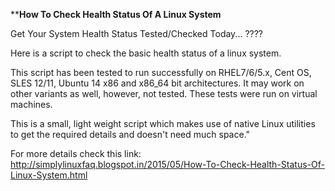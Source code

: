 ********************How To Check Health Status Of A Linux System******************

Get Your System Health Status Tested/Checked Today... ????

Here is a script to check the basic health status of a linux system.
    
This script has been tested to run successfully on RHEL7/6/5.x, Cent OS, SLES 12/11, Ubuntu 14 x86 and x86_64 bit architectures. It may work on other variants as well, however, not tested. These tests were run on virtual machines.

This is a small, light weight script which makes use of native Linux utilities to get the required details and doesn't need much space."

For more details check this link: http://simplylinuxfaq.blogspot.in/2015/05/How-To-Check-Health-Status-Of-Linux-System.html
